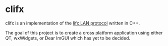 # clifx

clifx is an implementation of the [lifx LAN protocol](https://lan.developer.lifx.com/docs) written in C++.

The goal of this project is to create a cross platform application using either QT, wxWidgets, or Dear ImGUI which has yet to be decided.


